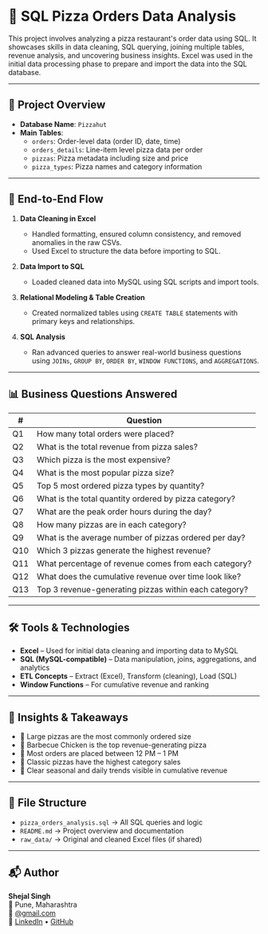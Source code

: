 # 🍕 SQL Pizza Orders Data Analysis

This project involves analyzing a pizza restaurant's order data using SQL. It showcases skills in data cleaning, SQL querying, joining multiple tables, revenue analysis, and uncovering business insights. Excel was used in the initial data processing phase to prepare and import the data into the SQL database.

---

## 📂 Project Overview

- **Database Name**: `Pizzahut`
- **Main Tables**:
  - `orders`: Order-level data (order ID, date, time)
  - `orders_details`: Line-item level pizza data per order
  - `pizzas`: Pizza metadata including size and price
  - `pizza_types`: Pizza names and category information

---

## 🔄 End-to-End Flow

1. **Data Cleaning in Excel**  
   - Handled formatting, ensured column consistency, and removed anomalies in the raw CSVs.
   - Used Excel to structure the data before importing to SQL.

2. **Data Import to SQL**  
   - Loaded cleaned data into MySQL using SQL scripts and import tools.

3. **Relational Modeling & Table Creation**  
   - Created normalized tables using `CREATE TABLE` statements with primary keys and relationships.

4. **SQL Analysis**  
   - Ran advanced queries to answer real-world business questions using `JOINs`, `GROUP BY`, `ORDER BY`, `WINDOW FUNCTIONS`, and `AGGREGATIONS`.

---

## 📊 Business Questions Answered

| # | Question |
|----|----------|
| Q1 | How many total orders were placed? |
| Q2 | What is the total revenue from pizza sales? |
| Q3 | Which pizza is the most expensive? |
| Q4 | What is the most popular pizza size? |
| Q5 | Top 5 most ordered pizza types by quantity? |
| Q6 | What is the total quantity ordered by pizza category? |
| Q7 | What are the peak order hours during the day? |
| Q8 | How many pizzas are in each category? |
| Q9 | What is the average number of pizzas ordered per day? |
| Q10 | Which 3 pizzas generate the highest revenue? |
| Q11 | What percentage of revenue comes from each category? |
| Q12 | What does the cumulative revenue over time look like? |
| Q13 | Top 3 revenue-generating pizzas within each category? |

---

## 🛠️ Tools & Technologies

- **Excel** – Used for initial data cleaning and importing data to MySQL
- **SQL (MySQL-compatible)** – Data manipulation, joins, aggregations, and analytics
- **ETL Concepts** – Extract (Excel), Transform (cleaning), Load (SQL)
- **Window Functions** – For cumulative revenue and ranking

---

## 📌 Insights & Takeaways

- 🔸 Large pizzas are the most commonly ordered size  
- 🔸 Barbecue Chicken is the top revenue-generating pizza  
- 🔸 Most orders are placed between 12 PM – 1 PM  
- 🔸 Classic pizzas have the highest category sales  
- 🔸 Clear seasonal and daily trends visible in cumulative revenue  

---

## 📁 File Structure

- `pizza_orders_analysis.sql` → All SQL queries and logic  
- `README.md` → Project overview and documentation  
- `raw_data/` → Original and cleaned Excel files (if shared)

---

## 📬 Author

**Shejal Singh**  
📍 Pune, Maharashtra  
📧 [@gmail.com](mailto:@gmail.com)  
🔗 [LinkedIn](https://linkedin.com/in/) • [GitHub](https://github.com/)
